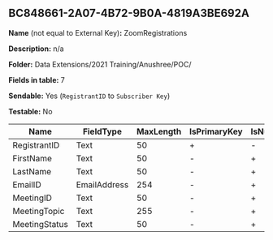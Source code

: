 ## BC848661-2A07-4B72-9B0A-4819A3BE692A

**Name** (not equal to External Key)**:** ZoomRegistrations

**Description:** n/a

**Folder:** Data Extensions/2021 Training/Anushree/POC/

**Fields in table:** 7

**Sendable:** Yes (`RegistrantID` to `Subscriber Key`)

**Testable:** No

| Name | FieldType | MaxLength | IsPrimaryKey | IsNullable | DefaultValue |
| --- | --- | --- | --- | --- | --- |
| RegistrantID | Text | 50 | + | - |  |
| FirstName | Text | 50 | - | + |  |
| LastName | Text | 50 | - | + |  |
| EmailID | EmailAddress | 254 | - | + |  |
| MeetingID | Text | 50 | - | + |  |
| MeetingTopic | Text | 255 | - | + |  |
| MeetingStatus | Text | 50 | - | + |  |
